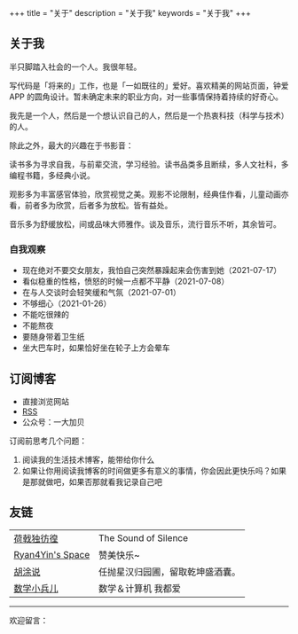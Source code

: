 +++
title = "关于"
description = "关于我"
keywords = "关于我"
+++

## 关于我

半只脚踏入社会的一个人。我很年轻。

写代码是「将来的」工作，也是「一如既往的」爱好。喜欢精美的网站页面，钟爱 APP 的圆角设计。暂未确定未来的职业方向，对一些事情保持着持续的好奇心。

我先是一个人，然后是一个想认识自己的人，然后是一个热衷科技（科学与技术）的人。

除此之外，最大的兴趣在于书影音：

读书多为寻求自我，与前辈交流，学习经验。读书品类多且断续，多人文社科，多编程书籍，多经典小说。

观影多为丰富感官体验，欣赏视觉之美。观影不论限制，经典佳作看，儿童动画亦看，前者多为欣赏，后者多为放松。皆有益处。

音乐多为舒缓放松，间或品味大师雅作。谈及音乐，流行音乐不听，其余皆可。

### 自我观察

- 现在绝对不要交女朋友，我怕自己突然暴躁起来会伤害到她（2021-07-17）
- 看似稳重的性格，愤怒的时候一点都不平静（2021-07-08）
- 在与人交谈时会轻笑缓和气氛（2021-07-01）
- 不够细心（2021-01-26）
- 不能吃很辣的
- 不能熬夜
- 要随身带着卫生纸
- 坐大巴车时，如果恰好坐在轮子上方会晕车

## 订阅博客

- 直接浏览网站
- [RSS](https://blog.yidajiabei.xyz/index.xml)
- 公众号：一大加贝

订阅前思考几个问题：

1. 阅读我的生活技术博客，能带给你什么
2. 如果让你用阅读我博客的时间做更多有意义的事情，你会因此更快乐吗？如果是那就做吧，如果否那就看我记录自己吧

## 友链

|||
|---|---|
 [荷戟独彷徨](https://guanqr.com) | The Sound of Silence
 [Ryan4Yin's Space](https://ryan4yin.space/) | 赞美快乐~
 [胡涂说](https://hutusi.com/) | 任抛星汉归园圃，留取乾坤盛酒囊。
 [数学小兵儿](https://matnoble.me/) | 数学＆计算机 我都爱

---

欢迎留言：
<script src="https://giscus-tianheg.vercel.app/client.js"
        data-repo="tianheg/blog"
        data-repo-id="MDEwOlJlcG9zaXRvcnkyNzY5Mjk1OTM="
        data-category="General"
        data-category-id="MDE4OkRpc2N1c3Npb25DYXRlZ29yeTEyNDMxNDA3"
        data-mapping="title"
        data-reactions-enabled="1"
        data-emit-metadata="0"
        data-theme="light"
        crossorigin="anonymous"
        async>
</script>
